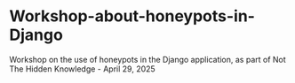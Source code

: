 # Workshop-about-honeypots-in-Django
Workshop on the use of honeypots in the Django application, as part of Not The Hidden Knowledge - April 29, 2025
